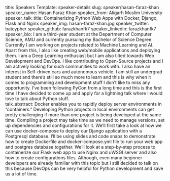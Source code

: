 title: Speakers
Template: speaker-details
slug: speaker/hasan-faraz-khan
speaker_name: Hasan Faraz Khan
speaker_from: Aligarh Muslim University
speaker_talk_title: Containerizing Python Web Apps with Docker, Django, Flask and Nginx
speaker_img: hasan-faraz-khan.jpg
speaker_twitter: batcypher
speaker_github: farazkhanfk7
speaker_linkedin: farazkhanfk7
speaker_bio: I am a third-year student at the Department of Computer Science, AMU and currently pursuing my Bachelor of Science Degree. Currently I am working on projects related to Machine Learning and AI. Apart from this, I also like creating web/mobile applications and deploying them. I am a Deep Learning enthusiast but I am also tilted towards Web Development and DevOps. I like contributing to Open-Source projects and I am actively looking for such communities to work with. I also have an interest in Self-driven cars and autonomous vehicle. I am still an undergrad student and there’s still so much more to learn and this is why when it comes to programming and development stuff I don’t like to miss any opportunity. I’ve been following PyCon from a long time and this is the first time I have decided to come up and apply for a lightning talk where I would love to talk about Python stuff.  
talk_abstract: Docker enables you to rapidly deploy server environments in “containers.” Developing Python projects in local environments can get pretty challenging if more than one project is being developed at the same time. Compiling a project may take time as we need to manage versions, set up dependencies and configurations for it. We’ll first take a look at how we can use docker-compose to deploy our Django application with a Postgresql database. I’ll be using slides and code snaps to demonstrate how to create Dockerfile and docker-compose.yml file to run your web app and postgres database together. We’ll look at a step-by-step process to containerize our Flask web app to use Nginx and uWSGI server and also how to create configurations files. Although, even many beginner developers are already familiar with this topic but I still decided to talk on this because DevOps can be very helpful for Python development and save us a lot of time.